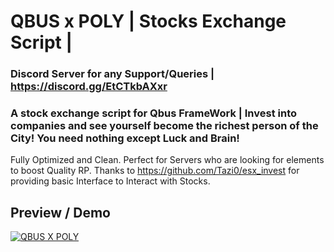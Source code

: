 # QBUS x POLY | Stocks Exchange Script | 

### Discord Server for any Support/Queries | https://discord.gg/EtCTkbAXxr
### A stock exchange script for Qbus FrameWork | Invest into companies and see yourself become the richest person of the City! You need nothing except Luck and Brain!

Fully Optimized and Clean. Perfect for Servers who are looking for elements to boost Quality RP. 
Thanks to https://github.com/Tazi0/esx_invest for providing basic Interface to Interact with Stocks. 

## Preview / Demo 
[![QBUS X POLY](http://imgur.com/a/ZEL8cRS)](https://www.youtube.com/watch?v=z6kGsspxL00)
